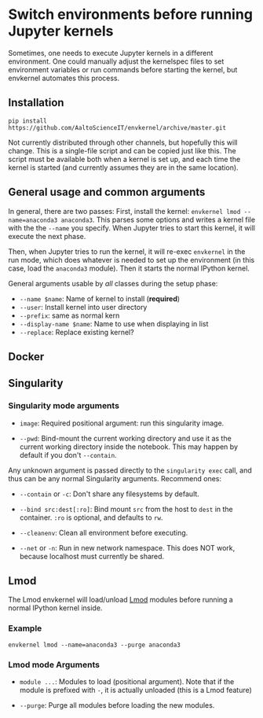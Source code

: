 # Switch environments before running Jupyter kernels

Sometimes, one needs to execute Jupyter kernels in a different
environment.  One could manually adjust the kernelspec files to set
environment variables or run commands before starting the kernel, but
envkernel automates this process.


## Installation

```
pip install https://github.com/AaltoScienceIT/envkernel/archive/master.git
```

Not currently distributed through other channels, but hopefully this
will change.  This is a single-file script and can be copied just like
this.  The script must be available both when a kernel is set up, and
each time the kernel is started (and currently assumes they are in the
same location).



## General usage and common arguments

In general, there are two passes: First, install the kernel:
`envkernel lmod --name=anaconda3 anaconda3`.  This parses some options
and writes a kernel file with the the `--name` you specify.  When
Jupyter tries to start this kernel, it will execute the next phase.

Then, when Jupyter tries to run the kernel, it will re-exec
`envkernel` in the run mode, which does whatever is needed to set up
the environment (in this case, load the `anaconda3` module).  Then it
starts the normal IPython kernel.

General arguments usable by *all* classes during the setup phase:

* `--name $name`: Name of kernel to install (**required**)
* `--user`: Install kernel into user directory
* `--prefix`: same as normal kern
* `--display-name $name`: Name to use when displaying in list
* `--replace`: Replace existing kernel?



## Docker



## Singularity

### Singularity mode arguments

* `image`: Required positional argument: run this singularity image.

* `--pwd`: Bind-mount the current working directory and use it as the
  current working directory inside the notebook.  This may happen by
  default if you don't `--contain`.

Any unknown argument is passed directly to the `singularity exec` call, and thus can be any normal Singularity arguments.  Recommend ones:

* `--contain` or `-c`: Don't share any filesystems by default.

* `--bind src:dest[:ro]`: Bind mount `src` from the host to `dest` in
  the container.  `:ro` is optional, and defaults to `rw`.

* `--cleanenv`: Clean all environment before executing.

* `--net` or `-n`: Run in new network namespace.  This does NOT work,
  because localhost must currently be shared.



## Lmod

The Lmod envkernel will load/unload
[Lmod](https://lmod.readthedocs.io/) modules before running a normal
IPython kernel inside.

### Example

```
envkernel lmod --name=anaconda3 --purge anaconda3
```

### Lmod mode Arguments

* `module ...`: Modules to load (positional argument).  Note that if
   the module is prefixed with `-`, it is actually unloaded (this is a
   Lmod feature)

* `--purge`: Purge all modules before loading the new modules.

